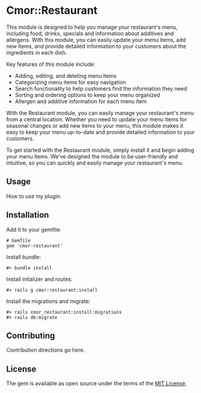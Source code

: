 # Cmor::Restaurant

This module is designed to help you manage your restaurant's menu, including food, drinks, specials and information about additives and allergens. With this module, you can easily update your menu items, add new items, and provide detailed information to your customers about the ingredients in each dish.

Key features of this module include:

* Adding, editing, and deleting menu items
* Categorizing menu items for easy navigation
* Search functionality to help customers find the information they need
* Sorting and ordering options to keep your menu organized
* Allergen and additive information for each menu item

With the Restaurant module, you can easily manage your restaurant's menu from a central location. Whether you need to update your menu items for seasonal changes or add new items to your menu, this module makes it easy to keep your menu up-to-date and provide detailed information to your customers.

To get started with the Restaurant module, simply install it and begin adding your menu items. We've designed the module to be user-friendly and intuitive, so you can quickly and easily manage your restaurant's menu.

## Usage

How to use my plugin.

## Installation

Add it to your gemfile:

    # Gemfile
    gem 'cmor-restaurant'

Install bundle:

    #> bundle install

Install initalizer and routes:

    #> rails g cmor:restaurant:install

Install the migrations and migrate:

    #> rails cmor_restaurant:install:migrations
    #> rails db:migrate

## Contributing

Contribution directions go here.

## License

The gem is available as open source under the terms of the [MIT License](https://opensource.org/licenses/MIT).
